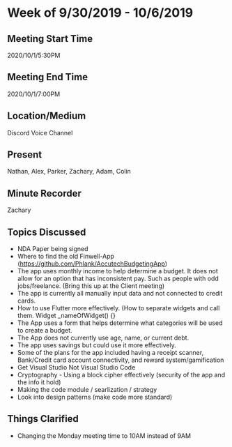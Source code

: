 # Week of 9/30/2019 - 10/6/2019
## Meeting Start Time
2020/10/1/5:30PM

## Meeting End Time
2020/10/1/7:00PM

## Location/Medium
Discord Voice Channel

## Present
Nathan, Alex, Parker, Zachary, Adam, Colin

## Minute Recorder
Zachary

## Topics Discussed
- NDA Paper being signed
- Where to find the old Finwell-App (https://github.com/Phlank/AccutechBudgetingApp)
- The app uses monthly income to help determine a budget. It does not allow for an option that has inconsistent pay. Such as people with odd jobs/freelance. (Bring this up at the Client meeting)
- The app is currently all manually input data and not connected to credit cards.
- How to use Flutter more effectively. (How to separate widgets and call them. Widget _nameOfWidget() {}
- The App uses a form that helps determine what categories will be used to create a budget. 
- The App does not currently use age, name, or current debt.
- The app uses savings but could use it more effectively.
- Some of the plans for the app included having a receipt scanner, Bank/Credit card account connectivity, and reward system/gamification
- Get Visual Studio Not Visual Studio Code
- Cryptography - Using a block cipher effectively (security of the app and the info it hold)
- Making the code module / searlization / strategy 
- Look into design patterns (make code more standard)

## Things Clarified
- Changing the Monday meeting time to 10AM instead of 9AM
